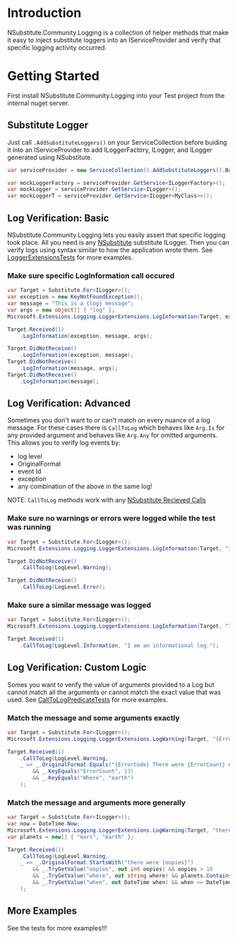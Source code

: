 # Introduction 
NSubstitute.Community.Logging is a collection of helper methods that make it easy to inject substitute loggers into an IServiceProvider and verify that specific logging activity occurred. 

# Getting Started
First install NSubstitute.Community.Logging into your Test project from the internal nuget server.

## Substitute Logger
Just call `.AddSubstituteLoggers()` on your ServiceCollection before buiding it into an IServiceProvider to add ILoggerFactory, ILogger, and ILogger<T> generated using NSubstitute.

``` csharp
var serviceProvider = new ServiceCollection().AddSubstituteLoggers().BuildServiceProvider();

var mockLoggerFactory = serviceProvider.GetService<ILoggerFactory>();
var mockLogger = serviceProvider.GetService<ILogger>();
var mockLoggerT = serviceProvider.GetService<ILogger<MyClass>>();
```

## Log Verification: Basic
NSubstitute.Community.Logging lets you easily assert that specific logging took place. All you need is any [NSubstitute](https://nsubstitute.github.io/) substitute ILogger.
Then you can verify logs using syntax similar to how the application wrote them.
See [LoggerExtensionsTests](https://github.com/zlangner/NSubstitute.Logging/blob/main/tests/NSubstitute.Community.Logging.Test/LoggerExtensionsTests.cs) for more examples.

### Make sure specific LogInformation call occured
``` csharp
var Target = Substitute.For<ILogger>();
var exception = new KeyNotFoundException();
var message = "This is a {log} message";
var args = new object[] { "log" };
Microsoft.Extensions.Logging.LoggerExtensions.LogInformation(Target, exception, message, args);

Target.Received(1)
    .LogInformation(exception, message, args);

Target.DidNotReceive()
    .LogInformation(exception, message);
Target.DidNotReceive()
    .LogInformation(message, args);
Target.DidNotReceive()
    .LogInformation(message);
```

## Log Verification: Advanced
Sometimes you don't want to or can't match on every nuance of a log message. For these cases there is `CallToLog` which behaves like `Arg.Is`
for any provided argument and behaves like `Arg.Any` for omitted arguments. This allows you to verify log events by:
- log level
- OriginalFormat
- event Id
- exception
- any combination of the above in the same log!

NOTE: `CallToLog` methods work with any [NSubstitute Recieved Calls](https://nsubstitute.github.io/help/received-calls/)

### Make sure no warnings or errors were logged while the test was running
``` csharp
var Target = Substitute.For<ILogger>();
Microsoft.Extensions.Logging.LoggerExtensions.LogInformation(Target, "I am an informational log.");

Target.DidNotReceive()
    .CallToLog(LogLevel.Warning);

Target.DidNotReceive()
    .CallToLog(LogLevel.Error);
```

### Make sure a similar message was logged
``` csharp
var Target = Substitute.For<ILogger>();
Microsoft.Extensions.Logging.LoggerExtensions.LogInformation(Target, "I am an informational log.");

Target.Received(1)
    .CallToLog(LogLevel.Information, "I am an informational log.");
```

## Log Verification: Custom Logic
Somes you want to verify the value of arguments provided to a Log but cannot match all the arguments or cannot match the exact value that was used.
See [CallToLogPredicateTests](https://github.com/zlangner/NSubstitute.Logging/blob/main/tests/NSubstitute.Community.Logging.Test/CallToLogPredicateTests.cs) for more examples.

### Match the message and some arguments exactly
``` csharp
var Target = Substitute.For<ILogger>();
Microsoft.Extensions.Logging.LoggerExtensions.LogWarning(Target, "{ErrorCode} There were {ErrorCount} errors that happened on {Where}.", Guid.NewGuid(), 13, "earth");

Target.Received(1)
    .CallToLog(LogLevel.Warning,
    _ => _.OriginalFormat.Equals("{ErrorCode} There were {ErrorCount} errors that happened on {Where}.")
        && _.KeyEquals("ErrorCount", 13)
        && _.KeyEquals("Where", "earth")
    );
```

### Match the message and arguments more generally
``` csharp
var Target = Substitute.For<ILogger>();
var now = DateTime.Now;
Microsoft.Extensions.Logging.LoggerExtensions.LogWarning(Target, "there were {oopies} things you might want to know about. {where} {when}", 13, "earth", now);
var planets = new[] { "mars", "earth" };

Target.Received(1)
    .CallToLog(LogLevel.Warning,
    _ => _.OriginalFormat.StartsWith("there were {oopies}")
        && _.TryGetValue("oopies", out int oopies) && oopies > 10
        && _.TryGetValue("where", out string where) && planets.Contains(where)
        && _.TryGetValue("when", out DateTime when) && when <= DateTime.Now
    );
```

## More Examples
See the tests for more examples!!!